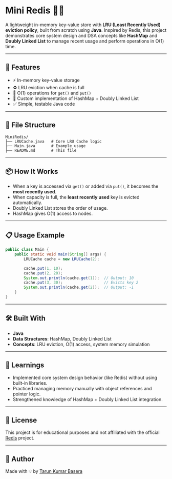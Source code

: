 # Mini Redis 🧠💾

A lightweight in-memory key-value store with **LRU (Least Recently Used) eviction policy**, built from scratch using **Java**. Inspired by Redis, this project demonstrates core system design and DSA concepts like **HashMap** and **Doubly Linked List** to manage recent usage and perform operations in O(1) time.

---

## 🚀 Features

- ⚡️ In-memory key-value storage
- ♻️ LRU eviction when cache is full
- 🧠 O(1) operations for `get()` and `put()`
- 🔧 Custom implementation of HashMap + Doubly Linked List
- ✅ Simple, testable Java code

---

## 📂 File Structure

```
MiniRedis/
├── LRUCache.java   # Core LRU Cache logic
├── Main.java       # Example usage
├── README.md       # This file
```

---

## 📦 How It Works

- When a key is accessed via `get()` or added via `put()`, it becomes the **most recently used**.
- When capacity is full, the **least recently used** key is evicted automatically.
- Doubly Linked List stores the order of usage.
- HashMap gives O(1) access to nodes.

---

## 📋 Usage Example

```java
public class Main {
    public static void main(String[] args) {
        LRUCache cache = new LRUCache(2);

        cache.put(1, 10);
        cache.put(2, 20);
        System.out.println(cache.get(1));  // Output: 10
        cache.put(3, 30);                  // Evicts key 2
        System.out.println(cache.get(2));  // Output: -1
    }
}
```

---

## 🛠 Built With

- **Java**
- **Data Structures**: HashMap, Doubly Linked List
- **Concepts**: LRU eviction, O(1) access, system memory simulation

---

## 🧠 Learnings

- Implemented core system design behavior (like Redis) without using built-in libraries.
- Practiced managing memory manually with object references and pointer logic.
- Strengthened knowledge of HashMap + Doubly Linked List integration.

---

## 📄 License

This project is for educational purposes and not affiliated with the official [Redis](https://redis.io) project.

---

## 🙌 Author

Made with 💡 by [Tarun Kumar Basera](https://github.com/enlighttarunkumar)
